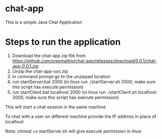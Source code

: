 # chat-app
This is a simple Java Chat Application

# Steps to run the application
1. Download the chat-app zip file from https://github.com/sreemathiv/chat-app/releases/download/0.0.1/chat-app-0.0.1.zip
2. Unzip the chat-app-xxx.zip
3. In command prompt go to the unzipped location 
4. run startServer.bat 2000 (in linux run ./startServer.sh 2000, make sure this script has execute permission)
5. run startClient.bat localhost 2000 (in linux run ./startClient.sh localhost 2000, make sure this script has execute permission)

This will start a chat session in the same machine

To chat with a user on different machine provide the IP address in place of localhost

Note: chmod +x startServer.sh will give execute permission in linux

